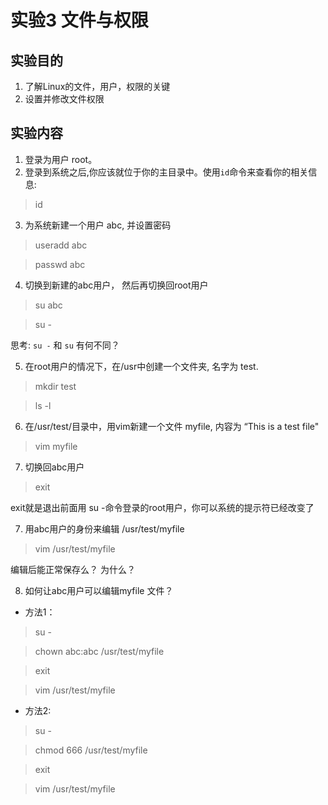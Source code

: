 # 实验3 文件与权限
## 实验目的
1. 了解Linux的文件，用户，权限的关键
2. 设置并修改文件权限
## 实验内容
1. 登录为用户 root。
2. 登录到系统之后,你应该就位于你的主目录中。使用```id```命令来查看你的相关信息:
> id
3. 为系统新建一个用户 abc, 并设置密码
> useradd abc

> passwd abc

4. 切换到新建的abc用户， 然后再切换回root用户
> su abc

> su -

思考: ```su -``` 和 ```su``` 有何不同？

5. 在root用户的情况下，在/usr中创建一个文件夹, 名字为 test. 
> mkdir test

> ls -l 

6. 在/usr/test/目录中，用vim新建一个文件 myfile, 内容为 “This is a test file"
> vim myfile

7. 切换回abc用户
> exit

exit就是退出前面用 su -命令登录的root用户，你可以系统的提示符已经改变了

7. 用abc用户的身份来编辑 /usr/test/myfile
> vim /usr/test/myfile

编辑后能正常保存么？ 为什么？

8. 如何让abc用户可以编辑myfile 文件？

- 方法1：
> su -

> chown abc:abc /usr/test/myfile

> exit

> vim /usr/test/myfile

- 方法2:

> su -

> chmod 666 /usr/test/myfile

> exit

> vim /usr/test/myfile

